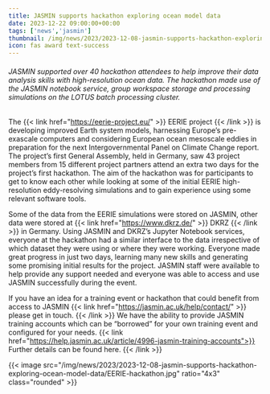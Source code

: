```yaml
---
title: JASMIN supports hackathon exploring ocean model data
date: 2023-12-22 09:00:00+00:00
tags: ['news','jasmin']
thumbnail: /img/news/2023/2023-12-08-jasmin-supports-hackathon-exploring-ocean-model-data/jasmin-supports-hackathon-exploring-ocean-model-data.jpeg
icon: fas award text-success
---
```


###### JASMIN supported over 40 hackathon attendees to help improve their data analysis skills with high-resolution ocean data. The hackathon made use of the JASMIN notebook service, group workspace storage and processing simulations on the LOTUS batch processing cluster.

The {{< link href="https://eerie-project.eu/" >}} EERIE project {{< /link >}} is developing improved Earth system models, harnessing Europe’s pre-exascale computers and considering European ocean mesoscale eddies in preparation for the next Intergovernmental Panel on Climate Change report. The project’s first General Assembly, held in Germany, saw 43 project members from 15 different project partners attend an extra two days for the project’s first hackathon. The aim of the hackathon was for participants to get to know each other while looking at some of the initial EERIE high-resolution eddy-resolving simulations and to gain experience using some relevant software tools.

Some of the data from the EERIE simulations were stored on JASMIN, other data were stored at {{< link href="https://www.dkrz.de/" >}} DKRZ {{< /link >}} in Germany. Using JASMIN and DKRZ’s Jupyter Notebook services, everyone at the hackathon had a similar interface to the data irrespective of which dataset they were using or where they were working. Everyone made great progress in just two days, learning many new skills and generating some promising initial results for the project. JASMIN staff were available to help provide any support needed and everyone was able to access and use JASMIN successfully during the event.

If you have an idea for a training event or hackathon that could benefit from access to JASMIN {{< link href="https://jasmin.ac.uk/help/contact/" >}} please get in touch. {{< /link >}} We have the ability to provide JASMIN training accounts which can be “borrowed” for your own training event and configured for your needs. {{< link  href="https://help.jasmin.ac.uk/article/4996-jasmin-training-accounts">}} Further details can be found here. {{< /link >}}

{{< image src="/img/news/2023/2023-12-08-jasmin-supports-hackathon-exploring-ocean-model-data/EERIE-hackathon.jpg" ratio="4x3" class="rounded" >}}
